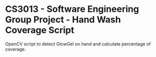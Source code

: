 # CS3013 - Software Engineering Group Project - Hand Wash Coverage Script
OpenCV script to detect GlowGel on hand and calculate percentage of coverage.
